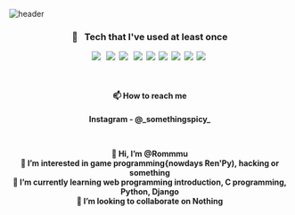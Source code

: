 ![header](https://capsule-render.vercel.app/api?type=waving&color=auto&height=300&section=header&text=Hi,%20I'm%20Rommmu🐹&fontSize=40)
<h3 align="center"><b>🌙 &nbsp Tech that I've used at least once <b></h3>
<p align="center">
<img src="https://img.shields.io/badge/HTML5-E34F26?style=flat-square&logo=HTML5&logoColor=white"/></a> &nbsp
<img src="https://img.shields.io/badge/CSS3-1572B6?style=flat-square&logo=CSS3&logoColor=white"/></a>&nbsp 
<img src="https://img.shields.io/badge/JavaScript-F7DF1E?style=flat-square&logo=JavaScript&logoColor=white"/></a> &nbsp
<img src="https://img.shields.io/badge/Python-3776AB?style=flat-square&logo=Python&logoColor=white"/></a>&nbsp 
<img src="https://img.shields.io/badge/C-A8B9CC?style=flat-square&logo=C&logoColor=white"/></a>&nbsp 
<img src="https://img.shields.io/badge/Django-092E20?style=flat-square&logo=Django&logoColor=white"/></a>&nbsp 
<img src="https://img.shields.io/badge/Bootstrap-7952B3?style=flat-square&logo=Bootstrap&logoColor=white"/></a>&nbsp 
<img src="https://img.shields.io/badge/Heroku-430098?style=flat-square&logo=Heroku&logoColor=white"/></a>&nbsp 
<img src="https://img.shields.io/badge/Ren'Py-FF7F7F?style=flat-square&logo=Ren'Py&logoColor=white"/></a>&nbsp 
</p><br>
<h4 align="center">📫 How to reach me</h3>
<p align="center">
Instagram - @_somethingspicy_
</p><br>
<p align="center">
👋 Hi, I’m @Rommmu <br>
👀 I’m interested in game programming{nowdays Ren'Py), hacking or something <br>
🌱 I’m currently learning web programming introduction, C programming, Python, Django <br>
💞️ I’m looking to collaborate on Nothing <br>
</p>



